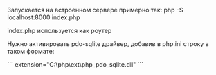 <p>Запускается на встроенном сервере примерно так: php -S localhost:8000 index.php</p>
<p>index.php используется как роутер</p>
<p>Нужно активировать pdo-sqlite драйвер, добавив в php.ini строку в таком формате:</p>
```
extension="C:\php\ext\php_pdo_sqlite.dll"
```
